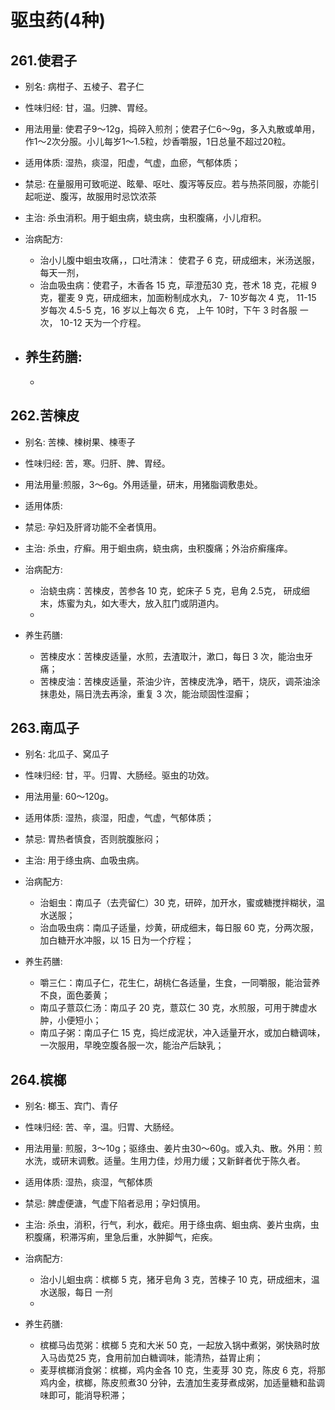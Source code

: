 
# 驱虫药(4种)

## 261.使君子

- 别名: 病柑子、五棱子、君子仁
- 性味归经: 甘，温。归脾、胃经。
- 用法用量: 使君子9～12g，捣碎入煎剂；使君子仁6～9g，多入丸散或单用，作1～2次分服。小儿每岁1～1.5粒，炒香嚼服，1日总量不超过20粒。
- 适用体质: 湿热，痰湿，阳虚，气虚，血瘀，气郁体质；
- 禁忌: 在量服用可致呃逆、眩晕、呕吐、腹泻等反应。若与热茶同服，亦能引起呃逆、腹泻，故服用时忌饮浓茶

- 主治: 杀虫消积。用于蛔虫病，蛲虫病，虫积腹痛，小儿疳积。
- 治病配方: 
  - 治小儿腹中蛔虫攻痛，，口吐清沫： 使君子 6 克，研成细末，米汤送服，每天一剂，
  - 治血吸虫病：使君子，木香各 15 克，荜澄茄30 克，苍术 18 克，花椒 9 克，瞿麦 9 克，研成细末，加面粉制成水丸， 7- 10岁每次 4 克， 11-15 岁每次 4.5-5 克，16 岁以上每次 6 克， 上午 10时，下午 3 时各服 一次， 10-12 天为一个疗程。
  
- 养生药膳: 
  - 
  - 

## 262.苦楝皮

- 别名: 苦楝、楝树果、楝枣子
- 性味归经: 苦，寒。归肝、脾、胃经。
- 用法用量:煎服，3～6g。外用适量，研末，用猪脂调敷患处。
- 适用体质: 
- 禁忌: 孕妇及肝肾功能不全者慎用。

- 主治: 杀虫，疗癣。用于蛔虫病，蛲虫病，虫积腹痛；外治疥癣瘙痒。
- 治病配方: 
  - 治蛲虫病：苦楝皮，苦参各 10 克，蛇床子 5 克，皂角 2.5克， 研成细末，炼蜜为丸，如大枣大，放入肛门或阴道内。
  - 
  
- 养生药膳: 
  - 苦楝皮水：苦楝皮适量，水煎，去渣取汁，漱口，每日  3 次，能治虫牙痛；
  - 苦楝皮油：苦楝皮适量，茶油少许，苦楝皮洗净，晒干，烧灰，调茶油涂抹患处，隔日洗去再涂，重复 3 次，能治顽固性湿癣；


## 263.南瓜子

- 别名: 北瓜子、窝瓜子
- 性味归经: 甘，平。归胃、大肠经。驱虫的功效。
- 用法用量: 60～120g。
- 适用体质: 湿热，痰湿，阳虚，气虚，气郁体质；
- 禁忌: 胃热者慎食，否则脘腹胀闷；

- 主治: 用于绦虫病、血吸虫病。
- 治病配方: 
  - 治蛔虫：南瓜子（去壳留仁）30 克，研碎，加开水，蜜或糖搅拌糊状，温水送服；
  - 治血吸虫病：南瓜子适量，炒黄，研成细末，每日服 60 克，分两次服，加白糖开水冲服，以 15 日为一个疗程；
  
- 养生药膳: 
  - 嚼三仁：南瓜子仁，花生仁，胡桃仁各适量，生食，一同嚼服，能治营养不良，面色萎黄；
  - 南瓜子薏苡仁汤：南瓜子 20 克，薏苡仁 30 克，水煎服，可用于脾虚水肿，小便短小；
  - 南瓜子粥：南瓜子仁 15 克，捣烂成泥状，冲入适量开水，或加白糖调味， 一次服用，早晚空腹各服一次，能治产后缺乳；




## 264.槟榔

- 别名: 榔玉、宾门、青仔
- 性味归经: 苦、辛，温。归胃、大肠经。
- 用法用量: 煎服，3～10g；驱绦虫、姜片虫30～60g。或入丸、散。外用：煎水洗，或研末调敷。适量。生用力佳，炒用力缓；又新鲜者优于陈久者。
- 适用体质: 湿热，痰湿，气郁体质
- 禁忌:  脾虚便溏，气虚下陷者忌用；孕妇慎用。

- 主治: 杀虫，消积，行气，利水，截疟。用于绦虫病、蛔虫病、姜片虫病，虫积腹痛，积滞泻痢，里急后重，水肿脚气，疟疾。
- 治病配方: 
  - 治小儿蛔虫病：槟榔 5 克，猪牙皂角 3 克，苦楝子 10 克，研成细末，温水送服，每日 一剂
  - 
  
- 养生药膳: 
  - 槟榔马齿苋粥：槟榔 5 克和大米 50 克，一起放入锅中煮粥，粥快熟时放入马齿苋25 克，食用前加白糖调味，能清热，益胃止痢；
  - 麦芽槟榔消食粥：槟榔，鸡内金各 10 克，生麦芽 30 克，陈皮 6 克，将那鸡内金，槟榔，陈皮煎煮30 分钟，去渣加生麦芽煮成粥，加适量糖和盐调味即可，能消导积滞；

